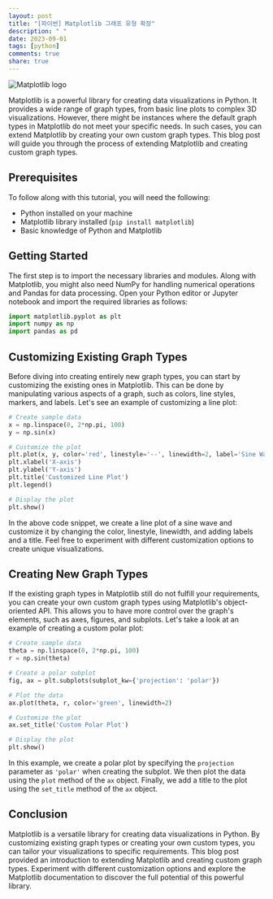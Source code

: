 ```yaml
---
layout: post
title: "[파이썬] Matplotlib 그래프 유형 확장"
description: " "
date: 2023-09-01
tags: [python]
comments: true
share: true
---
```


![Matplotlib logo](https://matplotlib.org/stable/_images/sphx_glr_logos2_001.png)

Matplotlib is a powerful library for creating data visualizations in Python. It provides a wide range of graph types, from basic line plots to complex 3D visualizations. However, there might be instances where the default graph types in Matplotlib do not meet your specific needs. In such cases, you can extend Matplotlib by creating your own custom graph types. This blog post will guide you through the process of extending Matplotlib and creating custom graph types.

## Prerequisites
To follow along with this tutorial, you will need the following:
- Python installed on your machine
- Matplotlib library installed (`pip install matplotlib`)
- Basic knowledge of Python and Matplotlib

## Getting Started
The first step is to import the necessary libraries and modules. Along with Matplotlib, you might also need NumPy for handling numerical operations and Pandas for data processing. Open your Python editor or Jupyter notebook and import the required libraries as follows:

```python
import matplotlib.pyplot as plt
import numpy as np
import pandas as pd
```

## Customizing Existing Graph Types
Before diving into creating entirely new graph types, you can start by customizing the existing ones in Matplotlib. This can be done by manipulating various aspects of a graph, such as colors, line styles, markers, and labels. Let's see an example of customizing a line plot:

```python
# Create sample data
x = np.linspace(0, 2*np.pi, 100)
y = np.sin(x)

# Customize the plot
plt.plot(x, y, color='red', linestyle='--', linewidth=2, label='Sine Wave')
plt.xlabel('X-axis')
plt.ylabel('Y-axis')
plt.title('Customized Line Plot')
plt.legend()

# Display the plot
plt.show()
```

In the above code snippet, we create a line plot of a sine wave and customize it by changing the color, linestyle, linewidth, and adding labels and a title. Feel free to experiment with different customization options to create unique visualizations.

## Creating New Graph Types
If the existing graph types in Matplotlib still do not fulfill your requirements, you can create your own custom graph types using Matplotlib's object-oriented API. This allows you to have more control over the graph's elements, such as axes, figures, and subplots. Let's take a look at an example of creating a custom polar plot:

```python
# Create sample data
theta = np.linspace(0, 2*np.pi, 100)
r = np.sin(theta)

# Create a polar subplot
fig, ax = plt.subplots(subplot_kw={'projection': 'polar'})

# Plot the data
ax.plot(theta, r, color='green', linewidth=2)

# Customize the plot
ax.set_title('Custom Polar Plot')

# Display the plot
plt.show()
```

In this example, we create a polar plot by specifying the `projection` parameter as `'polar'` when creating the subplot. We then plot the data using the `plot` method of the `ax` object. Finally, we add a title to the plot using the `set_title` method of the `ax` object. 

## Conclusion
Matplotlib is a versatile library for creating data visualizations in Python. By customizing existing graph types or creating your own custom types, you can tailor your visualizations to specific requirements. This blog post provided an introduction to extending Matplotlib and creating custom graph types. Experiment with different customization options and explore the Matplotlib documentation to discover the full potential of this powerful library.